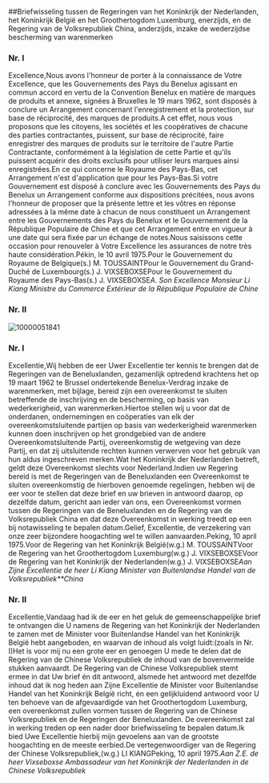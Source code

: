 <meta http-equiv='Content-Type' content='text/html; charset=utf-8' />

##Briefwisseling tussen de Regeringen van het Koninkrijk der Nederlanden, het Koninkrijk België en het Groothertogdom Luxemburg, enerzijds, en de Regering van de Volksrepubliek China, anderzijds, inzake de wederzijdse bescherming van warenmerken

### Nr.  I  

Excellence,Nous avons l'honneur de porter à la connaissance de Votre Excellence, que les Gouvernements des Pays du Benelux agissant en commun accord en vertu de la Convention Benelux en matière de marques de produits et annexe, signées à Bruxelles le 19 mars 1962, sont disposés à conclure un Arrangement concernant l'enregistrement et la protection, sur base de réciprocité, des marques de produits.A cet effet, nous vous proposons que les citoyens, les sociétés et les coopératives de chacune des parties contractantes, puissent, sur base de réciprocité, faire enregistrer des marques de produits sur le territoire de l'autre Partie Contractante, conformément à la législation de cette Partie et qu'ils puissent acquérir des droits exclusifs pour utiliser leurs marques ainsi enregistrées.En ce qui concerne le Royaume des Pays-Bas, cet Arrangement n'est d'application que pour les Pays-Bas.Si votre Gouvernement est disposé à conclure avec les Gouvernements des Pays du Benelux un Arrangement conforme aux dispositions précitées, nous avons l'honneur de proposer que la présente lettre et les vôtres en réponse adressées à la même date à chacun de nous constituent un Arrangement entre les Gouvernements des Pays du Benelux et le Gouvernement de la République Populaire de Chine et que cet Arrangement entre en vigueur à une date qui sera fixée par un échange de notes.Nous saisissons cette occasion pour renouveler à Votre Excellence les assurances de notre très haute considération.Pékin, le 10 avril 1975.Pour le Gouvernement du Royaume de Belgique(s.) M. TOUSSAINTPour le Gouvernement du Grand-Duché de Luxembourg(s.) J. VIXSEBOXSEPour le Gouvernement du Royaume des Pays-Bas(s.) J. VIXSEBOXSE*A. Son Excellence* *Monsieur Li Kiang* *Ministre du Commerce Extérieur* *de la République Populaire de Chine*

### Nr.  II  

![10000051841](http://wetten.overheid.nl/Illustration/10000051841)

### Nr.  I  

Excellentie,Wij hebben de eer Uwer Excellentie ter kennis te brengen dat de Regeringen van de Beneluxlanden, gezamenlijk optredend krachtens het op 19 maart 1962 te Brussel ondertekende Benelux-Verdrag inzake de warenmerken, met bijlage, bereid zijn een overeenkomst te sluiten betreffende de inschrijving en de bescherming, op basis van wederkerigheid, van warenmerken.Hiertoe stellen wij u voor dat de onderdanen, ondernemingen en coöperaties van elk der overeenkomstsluitende partijen op basis van wederkerigheid warenmerken kunnen doen inschrijven op het grondgebied van de andere Overeenkomstsluitende Partij, overeenkomstig de wetgeving van deze Partij, en dat zij uitsluitende rechten kunnen verwerven voor het gebruik van hun aldus ingeschreven merken.Wat het Koninkrijk der Nederlanden betreft, geldt deze Overeenkomst slechts voor Nederland.Indien uw Regering bereid is met de Regeringen van de Beneluxlanden een Overeenkomst te sluiten overeenkomstig de hierboven genoemde regelingen, hebben wij de eer voor te stellen dat deze brief en uw brieven in antwoord daarop, op dezelfde datum, gericht aan ieder van ons, een Overeenkomst vormen tussen de Regeringen van de Beneluxlanden en de Regering van de Volksrepubliek China en dat deze Overeenkomst in werking treedt op een bij notawisseling te bepalen datum.Gelief, Excellentie, de verzekering van onze zeer bijzondere hoogachting wel te willen aanvaarden.Peking, 10 april 1975.Voor de Regering van het Koninkrijk België(w.g.) M. TOUSSAINTVoor de Regering van het Groothertogdom Luxemburg(w.g.) J. VIXSEBOXSEVoor de Regering van het Koninkrijk der Nederlanden(w.g.) J. VIXSEBOXSE*Aan Zijne Excellentie* *de heer Li Kiang* *Minister van Buitenlandse* *Handel van de Volksrepubliek**China*

### Nr.  II  

Excellentie,Vandaag had ik de eer en het geluk de gemeenschappelijke brief te ontvangen die U namens de Regering van het Koninkrijk der Nederlanden te zamen met de Minister voor Buitenlandse Handel van het Koninkrijk België hebt aangeboden, en waarvan de inhoud als volgt luidt:(zoals in Nr. I)Het is voor mij nu een grote eer en genoegen U mede te delen dat de Regering van de Chinese Volksrepubliek de inhoud van de bovenvermelde stukken aanvaardt. De Regering van de Chinese Volksrepubliek stemt ermee in dat Uw brief én dit antwoord, alsmede het antwoord met dezelfde inhoud dat ik nog heden aan Zijne Excellentie de Minister voor Buitenlandse Handel van het Koninkrijk België richt, én een gelijkluidend antwoord voor U ten behoeve van de afgevaardigde van het Groothertogdom Luxemburg, een overeenkomst zullen vormen tussen de Regering van de Chinese Volksrepubliek en de Regeringen der Beneluxlanden. De overeenkomst zal in werking treden op een nader door briefwisseling te bepalen datum.Ik bied Uwe Excellentie hierbij mijn gevoelens aan van de grootste hoogachting en de meeste eerbied.De vertegenwoordiger van de Regering der Chinese Volksrepubliek,(w.g.) LI KIANGPeking, 10 april 1975.*Aan Z.E. de heer Vixseboxse* *Ambassadeur van het Koninkrijk der Nederlanden* *in de Chinese Volksrepubliek*
